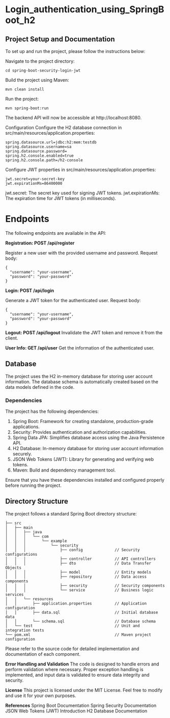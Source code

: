 # Login_authentication_using_SpringBoot_h2
## Project Setup and Documentation
To set up and run the project, please follow the instructions below:

Navigate to the project directory:
```
cd spring-boot-security-login-jwt
```

Build the project using Maven:
```
mvn clean install
```

Run the project:
```
mvn spring-boot:run
```

The backend API will now be accessible at http://localhost:8080.

Configuration
Configure the H2 database connection in src/main/resources/application.properties:
```
spring.datasource.url=jdbc:h2:mem:testdb
spring.datasource.username=sa
spring.datasource.password=
spring.h2.console.enabled=true
spring.h2.console.path=/h2-console
```

Configure JWT properties in src/main/resources/application.properties:
```
jwt.secret=your-secret-key
jwt.expirationMs=86400000
```

jwt.secret: The secret key used for signing JWT tokens.
jwt.expirationMs: The expiration time for JWT tokens (in milliseconds).


# Endpoints
The following endpoints are available in the API:

**Registration: POST /api/register**

Register a new user with the provided username and password.
Request body:
```
{
  "username": "your-username",
  "password": "your-password"
}
```

**Login: POST /api/login**

Generate a JWT token for the authenticated user.
Request body:
```
{
  "username": "your-username",
  "password": "your-password"
}
```

**Logout: POST /api/logout**
Invalidate the JWT token and remove it from the client.

**User Info: GET /api/user**
Get the information of the authenticated user.

## Database
The project uses the H2 in-memory database for storing user account information. The database schema is automatically created based on the data models defined in the code.

### Dependencies
The project has the following dependencies:

1. Spring Boot: Framework for creating standalone, production-grade applications.
2.  Security: Provides authentication and authorization capabilities.
3. Spring Data JPA: Simplifies database access using the Java Persistence API.
4. H2 Database: In-memory database for storing user account information securely.
5. JSON Web Tokens (JWT): Library for generating and verifying web tokens.
6. Maven: Build and dependency management tool.


Ensure that you have these dependencies installed and configured properly before running the project.

## Directory Structure

The project follows a standard Spring Boot directory structure:
```
├── src
│   ├── main
│   │   ├── java
│   │   │   └── com
│   │   │       └── example
│   │   │           └── security
│   │   │               ├── config              // Security configurations
│   │   │               ├── controller          // API controllers
│   │   │               ├── dto                 // Data Transfer Objects
│   │   │               ├── model               // Entity models
│   │   │               ├── repository          // Data access components
│   │   │               ├── security            // Security components
│   │   │               └── service             // Business logic services
│   │   └── resources
│   │       ├── application.properties          // Application configuration
│   │       ├── data.sql                        // Initial database data
│   │       └── schema.sql                      // Database schema
│   └── test                                    // Unit and integration tests
└── pom.xml                                     // Maven project configuration
```
Please refer to the source code for detailed implementation and documentation of each component.

**Error Handling and Validation**
The code is designed to handle errors and perform validation where necessary. Proper exception handling is implemented, and input data is validated to ensure data integrity and security.

**License**
This project is licensed under the MIT License. Feel free to modify and use it for your own purposes.

**References**
Spring Boot Documentation
Spring Security Documentation
JSON Web Tokens (JWT) Introduction
H2 Database Documentation





